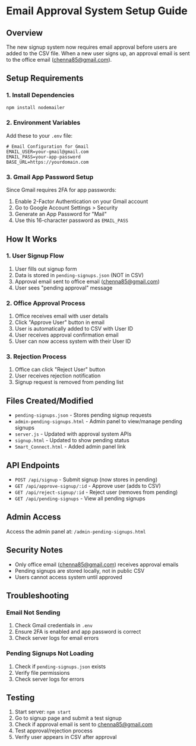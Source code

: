 # Email Approval System Setup Guide

## Overview
The new signup system now requires email approval before users are added to the CSV file. When a new user signs up, an approval email is sent to the office email (chenna85@gmail.com).

## Setup Requirements

### 1. Install Dependencies
```bash
npm install nodemailer
```

### 2. Environment Variables
Add these to your `.env` file:

```env
# Email Configuration for Gmail
EMAIL_USER=your-gmail@gmail.com
EMAIL_PASS=your-app-password
BASE_URL=https://yourdomain.com
```

### 3. Gmail App Password Setup
Since Gmail requires 2FA for app passwords:

1. Enable 2-Factor Authentication on your Gmail account
2. Go to Google Account Settings > Security
3. Generate an App Password for "Mail"
4. Use this 16-character password as `EMAIL_PASS`

## How It Works

### 1. User Signup Flow
1. User fills out signup form
2. Data is stored in `pending-signups.json` (NOT in CSV)
3. Approval email sent to office email (chenna85@gmail.com)
4. User sees "pending approval" message

### 2. Office Approval Process
1. Office receives email with user details
2. Click "Approve User" button in email
3. User is automatically added to CSV with User ID
4. User receives approval confirmation email
5. User can now access system with their User ID

### 3. Rejection Process
1. Office can click "Reject User" button
2. User receives rejection notification
3. Signup request is removed from pending list

## Files Created/Modified

- `pending-signups.json` - Stores pending signup requests
- `admin-pending-signups.html` - Admin panel to view/manage pending signups
- `server.js` - Updated with approval system APIs
- `signup.html` - Updated to show pending status
- `Smart_Connect.html` - Added admin panel link

## API Endpoints

- `POST /api/signup` - Submit signup (now stores in pending)
- `GET /api/approve-signup/:id` - Approve user (adds to CSV)
- `GET /api/reject-signup/:id` - Reject user (removes from pending)
- `GET /api/pending-signups` - View all pending signups

## Admin Access
Access the admin panel at: `/admin-pending-signups.html`

## Security Notes
- Only office email (chenna85@gmail.com) receives approval emails
- Pending signups are stored locally, not in public CSV
- Users cannot access system until approved

## Troubleshooting

### Email Not Sending
1. Check Gmail credentials in `.env`
2. Ensure 2FA is enabled and app password is correct
3. Check server logs for email errors

### Pending Signups Not Loading
1. Check if `pending-signups.json` exists
2. Verify file permissions
3. Check server logs for errors

## Testing
1. Start server: `npm start`
2. Go to signup page and submit a test signup
3. Check if approval email is sent to chenna85@gmail.com
4. Test approval/rejection process
5. Verify user appears in CSV after approval
